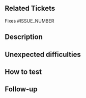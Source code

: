 ## Related Tickets

Fixes #ISSUE_NUMBER

<!--
Use this format to link issue numbers: Fixes #123 / Closes #123
Reference: https://docs.github.com/en/github/managing-your-work-on-github/linking-a-pull-request-to-an-issue-using-a-keyword
-->

## Description

<!--
Briefly explain what this PR does.
Example: This PR [adds/removes/fixes/replaces] the [feature/bug/etc].
-->

## Unexpected difficulties

<!--
Did you encounter unexpected difficulties while making this PR?
Tell us about it, and what you did to overcome them!
-->

## How to test

<!--
Make sure you test your work before opening a PR.
Include the precise steps to reproduce in order to peer review your work.
Also include screenshots if you can so that reviewers can compare with a baseline.

Here is a small list of things you can do to check everything is working:
 Install Dependencies:- `pnpm install`
 Build Project:- `pnpm build`
 Serving To Web:- `pnpm serve`
 Run Tests:- `npm run test:unit` or `pnpm test:unit`
 Check Formatting:- `npm run format` or `pnpm run format`
 Eslint Check:- `npm run lint` or `pnpm run lint`

Did you document your code?
-->

## Follow-up

<!--
What should we do next to take advantage of this work?
-->
